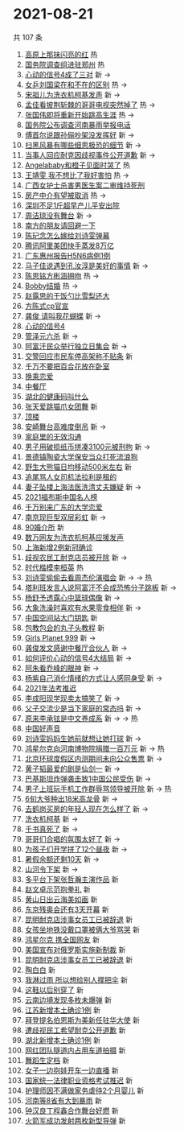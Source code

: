 # 2021-08-21

共 107 条

<!-- BEGIN -->
<!-- 最后更新时间 Sat Aug 21 2021 09:57:15 GMT+0800 (China Standard Time) -->

1. [高原上那抹闪亮的红](https://s.weibo.com//weibo?q=%23%E9%AB%98%E5%8E%9F%E4%B8%8A%E9%82%A3%E6%8A%B9%E9%97%AA%E4%BA%AE%E7%9A%84%E7%BA%A2%23&Refer=new_time)
   热
1. [国务院调查组进驻郑州](https://s.weibo.com//weibo?q=%23%E5%9B%BD%E5%8A%A1%E9%99%A2%E8%B0%83%E6%9F%A5%E7%BB%84%E8%BF%9B%E9%A9%BB%E9%83%91%E5%B7%9E%23&Refer=top)
   热
1. [心动的信号4成了三对](https://s.weibo.com//weibo?q=%23%E5%BF%83%E5%8A%A8%E7%9A%84%E4%BF%A1%E5%8F%B74%E6%88%90%E4%BA%86%E4%B8%89%E5%AF%B9%23&Refer=top)
   新 ->
1. [女乒刘国梁在和不在的区别](https://s.weibo.com//weibo?q=%23%E5%A5%B3%E4%B9%92%E5%88%98%E5%9B%BD%E6%A2%81%E5%9C%A8%E5%92%8C%E4%B8%8D%E5%9C%A8%E7%9A%84%E5%8C%BA%E5%88%AB%23&Refer=top)
   热 ->
1. [宋祖儿为洗衣机柯基发声](https://s.weibo.com//weibo?q=%23%E5%AE%8B%E7%A5%96%E5%84%BF%E4%B8%BA%E6%B4%97%E8%A1%A3%E6%9C%BA%E6%9F%AF%E5%9F%BA%E5%8F%91%E5%A3%B0%23&Refer=top)
   新 ->
1. [孟佳看披荆斩棘的哥哥电视突然掉了](https://s.weibo.com//weibo?q=%23%E5%AD%9F%E4%BD%B3%E7%9C%8B%E6%8A%AB%E8%8D%86%E6%96%A9%E6%A3%98%E7%9A%84%E5%93%A5%E5%93%A5%E7%94%B5%E8%A7%86%E7%AA%81%E7%84%B6%E6%8E%89%E4%BA%86%23&Refer=top)
   热 ->
1. [张国伟即将重新开始跳高生涯](https://s.weibo.com//weibo?q=%E5%BC%A0%E5%9B%BD%E4%BC%9F%E5%8D%B3%E5%B0%86%E9%87%8D%E6%96%B0%E5%BC%80%E5%A7%8B%E8%B7%B3%E9%AB%98%E7%94%9F%E6%B6%AF&Refer=top)
   热 ->
1. [国务院公布调查河南暴雨举报电话](https://s.weibo.com//weibo?q=%23%E5%9B%BD%E5%8A%A1%E9%99%A2%E5%85%AC%E5%B8%83%E8%B0%83%E6%9F%A5%E6%B2%B3%E5%8D%97%E6%9A%B4%E9%9B%A8%E4%B8%BE%E6%8A%A5%E7%94%B5%E8%AF%9D%23&Refer=top)
1. [傅首尔说跟孙俪吵架没发挥好](https://s.weibo.com//weibo?q=%23%E5%82%85%E9%A6%96%E5%B0%94%E8%AF%B4%E8%B7%9F%E5%AD%99%E4%BF%AA%E5%90%B5%E6%9E%B6%E6%B2%A1%E5%8F%91%E6%8C%A5%E5%A5%BD%23&Refer=top)
   新 ->
1. [扫黑风暴有哪些细思极恐的细节](https://s.weibo.com//weibo?q=%23%E6%89%AB%E9%BB%91%E9%A3%8E%E6%9A%B4%E6%9C%89%E5%93%AA%E4%BA%9B%E7%BB%86%E6%80%9D%E6%9E%81%E6%81%90%E7%9A%84%E7%BB%86%E8%8A%82%23&Refer=top)
   新 ->
1. [当事人回应耐克因歧视事件公开道歉](https://s.weibo.com//weibo?q=%23%E5%BD%93%E4%BA%8B%E4%BA%BA%E5%9B%9E%E5%BA%94%E8%80%90%E5%85%8B%E5%9B%A0%E6%AD%A7%E8%A7%86%E4%BA%8B%E4%BB%B6%E5%85%AC%E5%BC%80%E9%81%93%E6%AD%89%23&Refer=top)
   新 ->
1. [Angelababy和橙子见面时哭了](https://s.weibo.com//weibo?q=%23Angelababy%E5%92%8C%E6%A9%99%E5%AD%90%E8%A7%81%E9%9D%A2%E6%97%B6%E5%93%AD%E4%BA%86%23&Refer=top)
   热
1. [王靖雯 我不想比了我好害怕](https://s.weibo.com//weibo?q=%E7%8E%8B%E9%9D%96%E9%9B%AF%20%E6%88%91%E4%B8%8D%E6%83%B3%E6%AF%94%E4%BA%86%E6%88%91%E5%A5%BD%E5%AE%B3%E6%80%95&Refer=top)
   热 ->
1. [广西女护士杀害男医生案二审维持死刑](https://s.weibo.com//weibo?q=%23%E5%B9%BF%E8%A5%BF%E5%A5%B3%E6%8A%A4%E5%A3%AB%E6%9D%80%E5%AE%B3%E7%94%B7%E5%8C%BB%E7%94%9F%E6%A1%88%E4%BA%8C%E5%AE%A1%E7%BB%B4%E6%8C%81%E6%AD%BB%E5%88%91%23&Refer=top)
1. [房产中介有望被取消](https://s.weibo.com//weibo?q=%23%E6%88%BF%E4%BA%A7%E4%B8%AD%E4%BB%8B%E6%9C%89%E6%9C%9B%E8%A2%AB%E5%8F%96%E6%B6%88%23&Refer=top)
   热 ->
1. [深圳不足1斤超早产儿平安出院](https://s.weibo.com//weibo?q=%23%E6%B7%B1%E5%9C%B3%E4%B8%8D%E8%B6%B31%E6%96%A4%E8%B6%85%E6%97%A9%E4%BA%A7%E5%84%BF%E5%B9%B3%E5%AE%89%E5%87%BA%E9%99%A2%23&Refer=top)
1. [周洁琼没有舞台](https://s.weibo.com//weibo?q=%E5%91%A8%E6%B4%81%E7%90%BC%E6%B2%A1%E6%9C%89%E8%88%9E%E5%8F%B0&Refer=top)
   新 ->
1. [南方的朋友请回避一下](https://s.weibo.com//weibo?q=%23%E5%8D%97%E6%96%B9%E7%9A%84%E6%9C%8B%E5%8F%8B%E8%AF%B7%E5%9B%9E%E9%81%BF%E4%B8%80%E4%B8%8B%23&Refer=top)
1. [陈玘念怎么嫁给刘诗雯弹幕](https://s.weibo.com//weibo?q=%23%E9%99%88%E7%8E%98%E5%BF%B5%E6%80%8E%E4%B9%88%E5%AB%81%E7%BB%99%E5%88%98%E8%AF%97%E9%9B%AF%E5%BC%B9%E5%B9%95%23&Refer=top)
1. [腾讯阿里美团快手蒸发8万亿](https://s.weibo.com//weibo?q=%23%E8%85%BE%E8%AE%AF%E9%98%BF%E9%87%8C%E7%BE%8E%E5%9B%A2%E5%BF%AB%E6%89%8B%E8%92%B8%E5%8F%918%E4%B8%87%E4%BA%BF%23&Refer=top)
1. [广东惠州报告H5N6病例1例](https://s.weibo.com//weibo?q=%23%E5%B9%BF%E4%B8%9C%E6%83%A0%E5%B7%9E%E6%8A%A5%E5%91%8AH5N6%E7%97%85%E4%BE%8B1%E4%BE%8B%23&Refer=top)
1. [马子佳说遇到孔汝淳是美好的事情](https://s.weibo.com//weibo?q=%23%E9%A9%AC%E5%AD%90%E4%BD%B3%E8%AF%B4%E9%81%87%E5%88%B0%E5%AD%94%E6%B1%9D%E6%B7%B3%E6%98%AF%E7%BE%8E%E5%A5%BD%E7%9A%84%E4%BA%8B%E6%83%85%23&Refer=top)
   新 ->
1. [陈思铭方彬涵拥吻](https://s.weibo.com//weibo?q=%23%E9%99%88%E6%80%9D%E9%93%AD%E6%96%B9%E5%BD%AC%E6%B6%B5%E6%8B%A5%E5%90%BB%23&Refer=top)
   热 ->
1. [Bobby结婚](https://s.weibo.com//weibo?q=%23Bobby%E7%BB%93%E5%A9%9A%23&Refer=top)
   热 ->
1. [赵露思的干饭勺比雪梨还大](https://s.weibo.com//weibo?q=%E8%B5%B5%E9%9C%B2%E6%80%9D%E7%9A%84%E5%B9%B2%E9%A5%AD%E5%8B%BA%E6%AF%94%E9%9B%AA%E6%A2%A8%E8%BF%98%E5%A4%A7&Refer=top)
1. [方陈式cp官宣](https://s.weibo.com//weibo?q=%23%E6%96%B9%E9%99%88%E5%BC%8Fcp%E5%AE%98%E5%AE%A3%23&Refer=top)
1. [龚俊 请叫我花蝴蝶](https://s.weibo.com//weibo?q=%E9%BE%9A%E4%BF%8A%20%E8%AF%B7%E5%8F%AB%E6%88%91%E8%8A%B1%E8%9D%B4%E8%9D%B6&Refer=top)
   新 ->
1. [心动的信号4](https://s.weibo.com//weibo?q=%23%E5%BF%83%E5%8A%A8%E7%9A%84%E4%BF%A1%E5%8F%B74%23&Refer=top)
1. [管泽元六杀](https://s.weibo.com//weibo?q=%23%E7%AE%A1%E6%B3%BD%E5%85%83%E5%85%AD%E6%9D%80%23&Refer=top)
   新 ->
1. [阿富汗民众举行独立日集会](https://s.weibo.com//weibo?q=%23%E9%98%BF%E5%AF%8C%E6%B1%97%E6%B0%91%E4%BC%97%E4%B8%BE%E8%A1%8C%E7%8B%AC%E7%AB%8B%E6%97%A5%E9%9B%86%E4%BC%9A%23&Refer=top)
   新 ->
1. [交警回应市民车停高架称不贴条](https://s.weibo.com//weibo?q=%23%E4%BA%A4%E8%AD%A6%E5%9B%9E%E5%BA%94%E5%B8%82%E6%B0%91%E8%BD%A6%E5%81%9C%E9%AB%98%E6%9E%B6%E7%A7%B0%E4%B8%8D%E8%B4%B4%E6%9D%A1%23&Refer=top)
   新
1. [千万不要把百合花放在卧室](https://s.weibo.com//weibo?q=%23%E5%8D%83%E4%B8%87%E4%B8%8D%E8%A6%81%E6%8A%8A%E7%99%BE%E5%90%88%E8%8A%B1%E6%94%BE%E5%9C%A8%E5%8D%A7%E5%AE%A4%23&Refer=top)
1. [换乘恋爱](https://s.weibo.com//weibo?q=%E6%8D%A2%E4%B9%98%E6%81%8B%E7%88%B1&Refer=top)
1. [中餐厅](https://s.weibo.com//weibo?q=%E4%B8%AD%E9%A4%90%E5%8E%85&Refer=top)
1. [湖北的健康码叫什么](https://s.weibo.com//weibo?q=%23%E6%B9%96%E5%8C%97%E7%9A%84%E5%81%A5%E5%BA%B7%E7%A0%81%E5%8F%AB%E4%BB%80%E4%B9%88%23&Refer=top)
1. [张天爱跳猫爪女团舞](https://s.weibo.com//weibo?q=%23%E5%BC%A0%E5%A4%A9%E7%88%B1%E8%B7%B3%E7%8C%AB%E7%88%AA%E5%A5%B3%E5%9B%A2%E8%88%9E%23&Refer=top)
   新
1. [顶楼](https://s.weibo.com//weibo?q=%E9%A1%B6%E6%A5%BC&Refer=top)
1. [安崎舞台高难度倒吊](https://s.weibo.com//weibo?q=%23%E5%AE%89%E5%B4%8E%E8%88%9E%E5%8F%B0%E9%AB%98%E9%9A%BE%E5%BA%A6%E5%80%92%E5%90%8A%23&Refer=top)
   新 ->
1. [家庭里的无效沟通](https://s.weibo.com//weibo?q=%23%E5%AE%B6%E5%BA%AD%E9%87%8C%E7%9A%84%E6%97%A0%E6%95%88%E6%B2%9F%E9%80%9A%23&Refer=top)
1. [男子用破损纸币拼凑3100元被刑拘](https://s.weibo.com//weibo?q=%23%E7%94%B7%E5%AD%90%E7%94%A8%E7%A0%B4%E6%8D%9F%E7%BA%B8%E5%B8%81%E6%8B%BC%E5%87%913100%E5%85%83%E8%A2%AB%E5%88%91%E6%8B%98%23&Refer=top)
   新 ->
1. [景德镇陶瓷大学保安当众打死流浪狗](https://s.weibo.com//weibo?q=%23%E6%99%AF%E5%BE%B7%E9%95%87%E9%99%B6%E7%93%B7%E5%A4%A7%E5%AD%A6%E4%BF%9D%E5%AE%89%E5%BD%93%E4%BC%97%E6%89%93%E6%AD%BB%E6%B5%81%E6%B5%AA%E7%8B%97%23&Refer=top)
1. [野生大熊猫日均移动500米左右](https://s.weibo.com//weibo?q=%23%E9%87%8E%E7%94%9F%E5%A4%A7%E7%86%8A%E7%8C%AB%E6%97%A5%E5%9D%87%E7%A7%BB%E5%8A%A8500%E7%B1%B3%E5%B7%A6%E5%8F%B3%23&Refer=top)
   新
1. [追尾骂人女司机法拉利是租的](https://s.weibo.com//weibo?q=%23%E8%BF%BD%E5%B0%BE%E9%AA%82%E4%BA%BA%E5%A5%B3%E5%8F%B8%E6%9C%BA%E6%B3%95%E6%8B%89%E5%88%A9%E6%98%AF%E7%A7%9F%E7%9A%84%23&Refer=top)
1. [妻子坠楼上海法医洗清丈夫嫌疑](https://s.weibo.com//weibo?q=%23%E5%A6%BB%E5%AD%90%E5%9D%A0%E6%A5%BC%E4%B8%8A%E6%B5%B7%E6%B3%95%E5%8C%BB%E6%B4%97%E6%B8%85%E4%B8%88%E5%A4%AB%E5%AB%8C%E7%96%91%23&Refer=top)
   新 ->
1. [2021福布斯中国名人榜](https://s.weibo.com//weibo?q=%232021%E7%A6%8F%E5%B8%83%E6%96%AF%E4%B8%AD%E5%9B%BD%E5%90%8D%E4%BA%BA%E6%A6%9C%23&Refer=top)
1. [千万别来广东的大学恋爱](https://s.weibo.com//weibo?q=%23%E5%8D%83%E4%B8%87%E5%88%AB%E6%9D%A5%E5%B9%BF%E4%B8%9C%E7%9A%84%E5%A4%A7%E5%AD%A6%E6%81%8B%E7%88%B1%23&Refer=top)
1. [南京现巨型双层彩虹](https://s.weibo.com//weibo?q=%23%E5%8D%97%E4%BA%AC%E7%8E%B0%E5%B7%A8%E5%9E%8B%E5%8F%8C%E5%B1%82%E5%BD%A9%E8%99%B9%23&Refer=top)
   新 ->
1. [90婚介所](https://s.weibo.com//weibo?q=90%E5%A9%9A%E4%BB%8B%E6%89%80&Refer=top)
   新
1. [数万网友为洗衣机柯基应援发声](https://s.weibo.com//weibo?q=%23%E6%95%B0%E4%B8%87%E7%BD%91%E5%8F%8B%E4%B8%BA%E6%B4%97%E8%A1%A3%E6%9C%BA%E6%9F%AF%E5%9F%BA%E5%BA%94%E6%8F%B4%E5%8F%91%E5%A3%B0%23&Refer=top)
1. [上海新增2例新冠确诊](https://s.weibo.com//weibo?q=%23%E4%B8%8A%E6%B5%B7%E6%96%B0%E5%A2%9E2%E4%BE%8B%E6%96%B0%E5%86%A0%E7%A1%AE%E8%AF%8A%23&Refer=top)
1. [歧视农民工耐克店员被开除](https://s.weibo.com//weibo?q=%23%E6%AD%A7%E8%A7%86%E5%86%9C%E6%B0%91%E5%B7%A5%E8%80%90%E5%85%8B%E5%BA%97%E5%91%98%E8%A2%AB%E5%BC%80%E9%99%A4%23&Refer=top)
   新 ->
1. [时代楷模李桓英](https://s.weibo.com//weibo?q=%23%E6%97%B6%E4%BB%A3%E6%A5%B7%E6%A8%A1%E6%9D%8E%E6%A1%93%E8%8B%B1%23&Refer=new_time)
   热
1. [刘诗雯偷偷去看周杰伦演唱会](https://s.weibo.com//weibo?q=%23%E5%88%98%E8%AF%97%E9%9B%AF%E5%81%B7%E5%81%B7%E5%8E%BB%E7%9C%8B%E5%91%A8%E6%9D%B0%E4%BC%A6%E6%BC%94%E5%94%B1%E4%BC%9A%23&Refer=top)
   新 -> -> 热
1. [塔利班发言人说阿富汗不会成恐怖分子跳板](https://s.weibo.com//weibo?q=%23%E5%A1%94%E5%88%A9%E7%8F%AD%E5%8F%91%E8%A8%80%E4%BA%BA%E8%AF%B4%E9%98%BF%E5%AF%8C%E6%B1%97%E4%B8%8D%E4%BC%9A%E6%88%90%E6%81%90%E6%80%96%E5%88%86%E5%AD%90%E8%B7%B3%E6%9D%BF%23&Refer=top)
   新 ->
1. [杨舒予透露心中篮球偶像](https://s.weibo.com//weibo?q=%23%E6%9D%A8%E8%88%92%E4%BA%88%E9%80%8F%E9%9C%B2%E5%BF%83%E4%B8%AD%E7%AF%AE%E7%90%83%E5%81%B6%E5%83%8F%23&Refer=top)
   新 ->
1. [大象洗澡时喜欢有水果零食相伴](https://s.weibo.com//weibo?q=%23%E5%A4%A7%E8%B1%A1%E6%B4%97%E6%BE%A1%E6%97%B6%E5%96%9C%E6%AC%A2%E6%9C%89%E6%B0%B4%E6%9E%9C%E9%9B%B6%E9%A3%9F%E7%9B%B8%E4%BC%B4%23&Refer=top)
   新 ->
1. [中国空间站大门钥匙](https://s.weibo.com//weibo?q=%E4%B8%AD%E5%9B%BD%E7%A9%BA%E9%97%B4%E7%AB%99%E5%A4%A7%E9%97%A8%E9%92%A5%E5%8C%99&Refer=top)
   新
1. [包教包会的丸子头教程](https://s.weibo.com//weibo?q=%23%E5%8C%85%E6%95%99%E5%8C%85%E4%BC%9A%E7%9A%84%E4%B8%B8%E5%AD%90%E5%A4%B4%E6%95%99%E7%A8%8B%23&Refer=top)
   新
1. [Girls Planet 999](https://s.weibo.com//weibo?q=Girls%20Planet%20999&Refer=top)
   新 ->
1. [龚俊发文感谢中餐厅合伙人](https://s.weibo.com//weibo?q=%23%E9%BE%9A%E4%BF%8A%E5%8F%91%E6%96%87%E6%84%9F%E8%B0%A2%E4%B8%AD%E9%A4%90%E5%8E%85%E5%90%88%E4%BC%99%E4%BA%BA%23&Refer=top)
   新 ->
1. [如何评价心动的信号4大结局](https://s.weibo.com//weibo?q=%23%E5%A6%82%E4%BD%95%E8%AF%84%E4%BB%B7%E5%BF%83%E5%8A%A8%E7%9A%84%E4%BF%A1%E5%8F%B74%E5%A4%A7%E7%BB%93%E5%B1%80%23&Refer=top)
   新 ->
1. [阿朱看乔峰的眼神](https://s.weibo.com//weibo?q=%23%E9%98%BF%E6%9C%B1%E7%9C%8B%E4%B9%94%E5%B3%B0%E7%9A%84%E7%9C%BC%E7%A5%9E%23&Refer=top)
   新 ->
1. [杨紫自己消化情绪的方式让人感同身受](https://s.weibo.com//weibo?q=%23%E6%9D%A8%E7%B4%AB%E8%87%AA%E5%B7%B1%E6%B6%88%E5%8C%96%E6%83%85%E7%BB%AA%E7%9A%84%E6%96%B9%E5%BC%8F%E8%AE%A9%E4%BA%BA%E6%84%9F%E5%90%8C%E8%BA%AB%E5%8F%97%23&Refer=top)
   新 ->
1. [2021年法考推迟](https://s.weibo.com//weibo?q=%232021%E5%B9%B4%E6%B3%95%E8%80%83%E6%8E%A8%E8%BF%9F%23&Refer=top)
1. [李成阳现学现卖太搞笑了](https://s.weibo.com//weibo?q=%23%E6%9D%8E%E6%88%90%E9%98%B3%E7%8E%B0%E5%AD%A6%E7%8E%B0%E5%8D%96%E5%A4%AA%E6%90%9E%E7%AC%91%E4%BA%86%23&Refer=top)
   新 ->
1. [父子交流少是当下家庭的常态吗](https://s.weibo.com//weibo?q=%23%E7%88%B6%E5%AD%90%E4%BA%A4%E6%B5%81%E5%B0%91%E6%98%AF%E5%BD%93%E4%B8%8B%E5%AE%B6%E5%BA%AD%E7%9A%84%E5%B8%B8%E6%80%81%E5%90%97%23&Refer=top)
   新 ->
1. [原来李承铉是中文养成系](https://s.weibo.com//weibo?q=%23%E5%8E%9F%E6%9D%A5%E6%9D%8E%E6%89%BF%E9%93%89%E6%98%AF%E4%B8%AD%E6%96%87%E5%85%BB%E6%88%90%E7%B3%BB%23&Refer=top)
   新 -> -> 热
1. [中国好声音](https://s.weibo.com//weibo?q=%E4%B8%AD%E5%9B%BD%E5%A5%BD%E5%A3%B0%E9%9F%B3&Refer=top)
1. [刘诗雯妈妈生她前就想让她打球](https://s.weibo.com//weibo?q=%23%E5%88%98%E8%AF%97%E9%9B%AF%E5%A6%88%E5%A6%88%E7%94%9F%E5%A5%B9%E5%89%8D%E5%B0%B1%E6%83%B3%E8%AE%A9%E5%A5%B9%E6%89%93%E7%90%83%23&Refer=top)
   新 ->
1. [鸿星尔克向河南博物院捐赠一百万元](https://s.weibo.com//weibo?q=%23%E9%B8%BF%E6%98%9F%E5%B0%94%E5%85%8B%E5%90%91%E6%B2%B3%E5%8D%97%E5%8D%9A%E7%89%A9%E9%99%A2%E6%8D%90%E8%B5%A0%E4%B8%80%E7%99%BE%E4%B8%87%E5%85%83%23&Refer=top)
   新 -> 热
1. [北京环球度假区内测期间未向公众售票](https://s.weibo.com//weibo?q=%23%E5%8C%97%E4%BA%AC%E7%8E%AF%E7%90%83%E5%BA%A6%E5%81%87%E5%8C%BA%E5%86%85%E6%B5%8B%E6%9C%9F%E9%97%B4%E6%9C%AA%E5%90%91%E5%85%AC%E4%BC%97%E5%94%AE%E7%A5%A8%23&Refer=top)
   新 ->
1. [黄子韬最爱的剧是仙剑一](https://s.weibo.com//weibo?q=%23%E9%BB%84%E5%AD%90%E9%9F%AC%E6%9C%80%E7%88%B1%E7%9A%84%E5%89%A7%E6%98%AF%E4%BB%99%E5%89%91%E4%B8%80%23&Refer=top)
   新 ->
1. [巴基斯坦炸弹袭击致1中国公民受伤](https://s.weibo.com//weibo?q=%23%E5%B7%B4%E5%9F%BA%E6%96%AF%E5%9D%A6%E7%82%B8%E5%BC%B9%E8%A2%AD%E5%87%BB%E8%87%B41%E4%B8%AD%E5%9B%BD%E5%85%AC%E6%B0%91%E5%8F%97%E4%BC%A4%23&Refer=top)
   新 ->
1. [男子上班玩手机工作群辱骂领导被开除](https://s.weibo.com//weibo?q=%23%E7%94%B7%E5%AD%90%E4%B8%8A%E7%8F%AD%E7%8E%A9%E6%89%8B%E6%9C%BA%E5%B7%A5%E4%BD%9C%E7%BE%A4%E8%BE%B1%E9%AA%82%E9%A2%86%E5%AF%BC%E8%A2%AB%E5%BC%80%E9%99%A4%23&Refer=top)
   新 -> 热
1. [6旬大爷种出18米高龙骨](https://s.weibo.com//weibo?q=%236%E6%97%AC%E5%A4%A7%E7%88%B7%E7%A7%8D%E5%87%BA18%E7%B1%B3%E9%AB%98%E9%BE%99%E9%AA%A8%23&Refer=top)
   新 ->
1. [去鹤岗买房的年轻人现在怎么样了](https://s.weibo.com//weibo?q=%23%E5%8E%BB%E9%B9%A4%E5%B2%97%E4%B9%B0%E6%88%BF%E7%9A%84%E5%B9%B4%E8%BD%BB%E4%BA%BA%E7%8E%B0%E5%9C%A8%E6%80%8E%E4%B9%88%E6%A0%B7%E4%BA%86%23&Refer=top)
   新 ->
1. [洗衣机柯基](https://s.weibo.com//weibo?q=%E6%B4%97%E8%A1%A3%E6%9C%BA%E6%9F%AF%E5%9F%BA&Refer=top)
   新 ->
1. [千书真死了](https://s.weibo.com//weibo?q=%23%E5%8D%83%E4%B9%A6%E7%9C%9F%E6%AD%BB%E4%BA%86%23&Refer=top)
   新 ->
1. [哥哥们合唱的氛围太好了](https://s.weibo.com//weibo?q=%23%E5%93%A5%E5%93%A5%E4%BB%AC%E5%90%88%E5%94%B1%E7%9A%84%E6%B0%9B%E5%9B%B4%E5%A4%AA%E5%A5%BD%E4%BA%86%23&Refer=top)
   新 ->
1. [为孩子们开学拼了12个昼夜](https://s.weibo.com//weibo?q=%23%E4%B8%BA%E5%AD%A9%E5%AD%90%E4%BB%AC%E5%BC%80%E5%AD%A6%E6%8B%BC%E4%BA%8612%E4%B8%AA%E6%98%BC%E5%A4%9C%23&Refer=top)
   新 ->
1. [暑假余额还剩10天](https://s.weibo.com//weibo?q=%23%E6%9A%91%E5%81%87%E4%BD%99%E9%A2%9D%E8%BF%98%E5%89%A910%E5%A4%A9%23&Refer=top)
   新 ->
1. [山河令下架](https://s.weibo.com//weibo?q=%E5%B1%B1%E6%B2%B3%E4%BB%A4%E4%B8%8B%E6%9E%B6&Refer=top)
   新 ->
1. [多平台下架张哲瀚主演作品](https://s.weibo.com//weibo?q=%23%E5%A4%9A%E5%B9%B3%E5%8F%B0%E4%B8%8B%E6%9E%B6%E5%BC%A0%E5%93%B2%E7%80%9A%E4%B8%BB%E6%BC%94%E4%BD%9C%E5%93%81%23&Refer=top)
   新
1. [赵文卓示范抱拳礼](https://s.weibo.com//weibo?q=%23%E8%B5%B5%E6%96%87%E5%8D%93%E7%A4%BA%E8%8C%83%E6%8A%B1%E6%8B%B3%E7%A4%BC%23&Refer=top)
   新
1. [黄山日出云海美如画](https://s.weibo.com//weibo?q=%23%E9%BB%84%E5%B1%B1%E6%97%A5%E5%87%BA%E4%BA%91%E6%B5%B7%E7%BE%8E%E5%A6%82%E7%94%BB%23&Refer=top)
   新
1. [东京残奥会还有3天开幕](https://s.weibo.com//weibo?q=%23%E4%B8%9C%E4%BA%AC%E6%AE%8B%E5%A5%A5%E4%BC%9A%E8%BF%98%E6%9C%893%E5%A4%A9%E5%BC%80%E5%B9%95%23&Refer=top)
   新
1. [昆明耐克店涉事女员工已被辞退](https://s.weibo.com//weibo?q=%E6%98%86%E6%98%8E%E8%80%90%E5%85%8B%E5%BA%97%E6%B6%89%E4%BA%8B%E5%A5%B3%E5%91%98%E5%B7%A5%E5%B7%B2%E8%A2%AB%E8%BE%9E%E9%80%80&Refer=top)
   新
1. [女孩坐地铁没戴口罩被俩大爷骂哭](https://s.weibo.com//weibo?q=%23%E5%A5%B3%E5%AD%A9%E5%9D%90%E5%9C%B0%E9%93%81%E6%B2%A1%E6%88%B4%E5%8F%A3%E7%BD%A9%E8%A2%AB%E4%BF%A9%E5%A4%A7%E7%88%B7%E9%AA%82%E5%93%AD%23&Refer=top)
   新
1. [鸿星尔克 携全国网友](https://s.weibo.com//weibo?q=%E9%B8%BF%E6%98%9F%E5%B0%94%E5%85%8B%20%E6%90%BA%E5%85%A8%E5%9B%BD%E7%BD%91%E5%8F%8B&Refer=top)
   新
1. [美国宣布对俄罗斯实施新制裁](https://s.weibo.com//weibo?q=%23%E7%BE%8E%E5%9B%BD%E5%AE%A3%E5%B8%83%E5%AF%B9%E4%BF%84%E7%BD%97%E6%96%AF%E5%AE%9E%E6%96%BD%E6%96%B0%E5%88%B6%E8%A3%81%23&Refer=top)
   新
1. [昆明耐克店涉事女员工已被辞退](https://s.weibo.com//weibo?q=%23%E6%98%86%E6%98%8E%E8%80%90%E5%85%8B%E5%BA%97%E6%B6%89%E4%BA%8B%E5%A5%B3%E5%91%98%E5%B7%A5%E5%B7%B2%E8%A2%AB%E8%BE%9E%E9%80%80%23&Refer=top)
   新
1. [陶白白](https://s.weibo.com//weibo?q=%E9%99%B6%E7%99%BD%E7%99%BD&Refer=top) 新
1. [我淋过雨
   所以想给别人撑把伞](https://s.weibo.com//weibo?q=%E6%88%91%E6%B7%8B%E8%BF%87%E9%9B%A8%20%E6%89%80%E4%BB%A5%E6%83%B3%E7%BB%99%E5%88%AB%E4%BA%BA%E6%92%91%E6%8A%8A%E4%BC%9E&Refer=top)
   新
1. [这鞋以后别穿了](https://s.weibo.com//weibo?q=%23%E8%BF%99%E9%9E%8B%E4%BB%A5%E5%90%8E%E5%88%AB%E7%A9%BF%E4%BA%86%23&Refer=top)
   新
1. [云南边境发现多枚未爆弹](https://s.weibo.com//weibo?q=%E4%BA%91%E5%8D%97%E8%BE%B9%E5%A2%83%E5%8F%91%E7%8E%B0%E5%A4%9A%E6%9E%9A%E6%9C%AA%E7%88%86%E5%BC%B9&Refer=top)
   新
1. [江苏新增本土确诊1例](https://s.weibo.com//weibo?q=%23%E6%B1%9F%E8%8B%8F%E6%96%B0%E5%A2%9E%E6%9C%AC%E5%9C%9F%E7%A1%AE%E8%AF%8A1%E4%BE%8B%23&Refer=top)
   新
1. [拜登提名伯恩斯为美新任驻华大使](https://s.weibo.com//weibo?q=%23%E6%8B%9C%E7%99%BB%E6%8F%90%E5%90%8D%E4%BC%AF%E6%81%A9%E6%96%AF%E4%B8%BA%E7%BE%8E%E6%96%B0%E4%BB%BB%E9%A9%BB%E5%8D%8E%E5%A4%A7%E4%BD%BF%23&Refer=top)
   新
1. [遭歧视民工希望耐克公开道歉](https://s.weibo.com//weibo?q=%23%E9%81%AD%E6%AD%A7%E8%A7%86%E6%B0%91%E5%B7%A5%E5%B8%8C%E6%9C%9B%E8%80%90%E5%85%8B%E5%85%AC%E5%BC%80%E9%81%93%E6%AD%89%23&Refer=top)
   新
1. [湖北新增本土确诊1例](https://s.weibo.com//weibo?q=%E6%B9%96%E5%8C%97%E6%96%B0%E5%A2%9E%E6%9C%AC%E5%9C%9F%E7%A1%AE%E8%AF%8A1%E4%BE%8B&Refer=top)
   新
1. [网红团队隧道内占用车道拍摄](https://s.weibo.com//weibo?q=%23%E7%BD%91%E7%BA%A2%E5%9B%A2%E9%98%9F%E9%9A%A7%E9%81%93%E5%86%85%E5%8D%A0%E7%94%A8%E8%BD%A6%E9%81%93%E6%8B%8D%E6%91%84%23&Refer=top)
   新
1. [舞蹈生定档](https://s.weibo.com//weibo?q=%23%E8%88%9E%E8%B9%88%E7%94%9F%E5%AE%9A%E6%A1%A3%23&Refer=top)
   新
1. [女子一边抱娃开车一边直播](https://s.weibo.com//weibo?q=%23%E5%A5%B3%E5%AD%90%E4%B8%80%E8%BE%B9%E6%8A%B1%E5%A8%83%E5%BC%80%E8%BD%A6%E4%B8%80%E8%BE%B9%E7%9B%B4%E6%92%AD%23&Refer=top)
   新
1. [国家统一法律职业资格考试推迟](https://s.weibo.com//weibo?q=%23%E5%9B%BD%E5%AE%B6%E7%BB%9F%E4%B8%80%E6%B3%95%E5%BE%8B%E8%81%8C%E4%B8%9A%E8%B5%84%E6%A0%BC%E8%80%83%E8%AF%95%E6%8E%A8%E8%BF%9F%23&Refer=top)
   新
1. [护理师因不满做家务虐待2个月婴儿](https://s.weibo.com//weibo?q=%E6%8A%A4%E7%90%86%E5%B8%88%E5%9B%A0%E4%B8%8D%E6%BB%A1%E5%81%9A%E5%AE%B6%E5%8A%A1%E8%99%90%E5%BE%852%E4%B8%AA%E6%9C%88%E5%A9%B4%E5%84%BF&Refer=top)
   新
1. [河南等8省有大到暴雨](https://s.weibo.com//weibo?q=%23%E6%B2%B3%E5%8D%97%E7%AD%898%E7%9C%81%E6%9C%89%E5%A4%A7%E5%88%B0%E6%9A%B4%E9%9B%A8%23&Refer=top)
   新
1. [钟汉良丁程鑫合作舞台好燃](https://s.weibo.com//weibo?q=%23%E9%92%9F%E6%B1%89%E8%89%AF%E4%B8%81%E7%A8%8B%E9%91%AB%E5%90%88%E4%BD%9C%E8%88%9E%E5%8F%B0%E5%A5%BD%E7%87%83%23&Refer=top)
   新
1. [火箭军成功发射两枚新型导弹](https://s.weibo.com//weibo?q=%23%E7%81%AB%E7%AE%AD%E5%86%9B%E6%88%90%E5%8A%9F%E5%8F%91%E5%B0%84%E4%B8%A4%E6%9E%9A%E6%96%B0%E5%9E%8B%E5%AF%BC%E5%BC%B9%23&Refer=top)
   新

<!-- END -->
